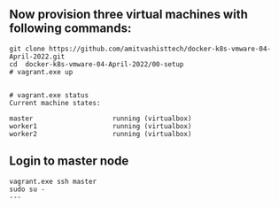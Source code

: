 ## Now provision three virtual machines with following commands:

```
git clone https://github.com/amitvashisttech/docker-k8s-vmware-04-April-2022.git
cd  docker-k8s-vmware-04-April-2022/00-setup
# vagrant.exe up


# vagrant.exe status
Current machine states:

master                    running (virtualbox)
worker1                   running (virtualbox)
worker2                   running (virtualbox)
```
## Login to master node 

```
vagrant.exe ssh master
sudo su - 
---

